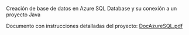 Creación de base de datos en Azure SQL Database y su conexión a un proyecto Java

Documento con instrucciones detalladas del proyecto: 
[DocAzureSQL.pdf](https://github.com/PADSA-github/Cloud/files/7935229/DocAzureSQL.pdf)
